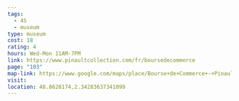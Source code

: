 ```yaml
---
tags:
  - 4S
  - museum
type: museum
cost: 18
rating: 4
hours: Wed-Mon 11AM-7PM
link: https://www.pinaultcollection.com/fr/boursedecommerce
page: "103"
map-link: https://www.google.com/maps/place/Bourse+de+Commerce+-+Pinault+Collection/@48.86284,2.3401315,17z/data=!4m14!1m7!3m6!1s0x47e66e22ce051b1f:0x9f6abeee1be73e8a!2sBourse+de+Commerce+-+Pinault+Collection!8m2!3d48.8628365!4d2.3427064!16s%2Fg%2F122mqfl_!3m5!1s0x47e66e22ce051b1f:0x9f6abeee1be73e8a!8m2!3d48.8628365!4d2.3427064!16s%2Fg%2F122mqfl_?entry=ttu
visit: 
location: 48.8628174,2.34283637341099
---
```

